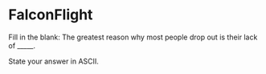 # FalconFlight

Fill in the blank: The greatest reason why most people drop out is their lack of _____.

State your answer in ASCII.
